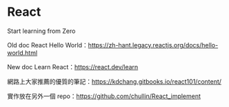 # React
Start learning from Zero

Old doc React Hello World：https://zh-hant.legacy.reactjs.org/docs/hello-world.html

New doc Learn React：https://react.dev/learn

網路上大家推薦的優質的筆記：https://kdchang.gitbooks.io/react101/content/

實作放在另外一個 repo：https://github.com/chullin/React_implement